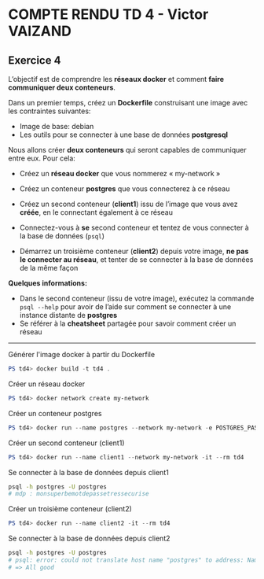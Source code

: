 # COMPTE RENDU TD 4 - Victor VAIZAND

## Exercice 4

L’objectif est de comprendre les **réseaux docker** et comment **faire communiquer deux conteneurs**.

Dans un premier temps, créez un **Dockerfile** construisant une image avec les contraintes suivantes:

* Image de base: debian
* Les outils pour se connecter à une base de données **postgresql**

Nous allons créer **deux conteneurs** qui seront capables de communiquer entre eux. Pour cela:

* Créez un **réseau docker** que vous nommerez « my-network »

* Créez un conteneur **postgres** que vous connecterez à ce réseau

* Créez un second conteneur (**client1**) issu de l’image que vous avez **créée**, en le connectant également à ce réseau

* Connectez-vous à **se** second conteneur et tentez de vous connecter à la base de données (`psql`)

* Démarrez un troisième conteneur (**client2**) depuis votre image, **ne pas le connecter au réseau**, et tenter de se connecter à la base de données de la même façon

**Quelques informations:**

* Dans le second conteneur (issu de votre image), exécutez la commande `psql --help` pour avoir de l’aide sur comment se connecter à une instance distante de **postgres**
* Se référer à la **cheatsheet** partagée pour savoir comment créer un réseau

---

Générer l'image docker à partir du Dockerfile

```powershell
PS td4> docker build -t td4 .
```

Créer un réseau docker

```powershell
PS td4> docker network create my-network
```

Créer un conteneur postgres

```powershell
PS td4> docker run --name postgres --network my-network -e POSTGRES_PASSWORD=monsuperbemotdepassetressecurise -d postgres:17.6-alpine3.22
```

Créer un second conteneur (client1)

```powershell
PS td4> docker run --name client1 --network my-network -it --rm td4
```

Se connecter à la base de données depuis client1

```bash
psql -h postgres -U postgres
# mdp : monsuperbemotdepassetressecurise
```

Créer un troisième conteneur (client2)

```powershell
PS td4> docker run --name client2 -it --rm td4
```

Se connecter à la base de données depuis client2

```bash
psql -h postgres -U postgres
# psql: error: could not translate host name "postgres" to address: Name or service not known
# => All good
```
